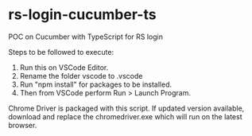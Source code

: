 # rs-login-cucumber-ts
POC on Cucumber with TypeScript for RS login

Steps to be followed to execute:
1. Run this on VSCode Editor.
2. Rename the folder vscode to .vscode
3. Run "npm install" for packages to be installed.
4. Then from VSCode perform Run > Launch Program.

Chrome Driver is packaged with this script. If updated version available, download and replace the chromedriver.exe which will run on the latest browser.
